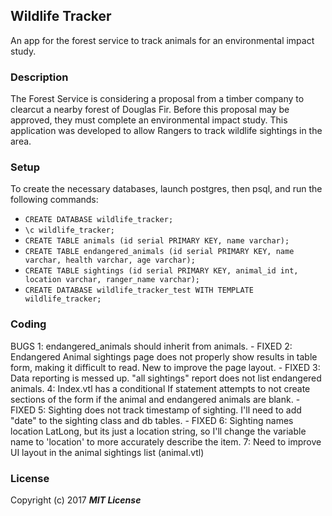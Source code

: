 ## Wildlife Tracker

An app for the forest service to track animals for an environmental impact study.

### Description

The Forest Service is considering a proposal from a timber company to clearcut a nearby forest of Douglas Fir. Before this proposal may be approved, they must complete an environmental impact study. This application was developed to allow Rangers to track wildlife sightings in the area.

### Setup

To create the necessary databases, launch postgres, then psql, and run the following commands:

* `CREATE DATABASE wildlife_tracker;`
* `\c wildlife_tracker;`
* `CREATE TABLE animals (id serial PRIMARY KEY, name varchar);`
* `CREATE TABLE endangered_animals (id serial PRIMARY KEY, name varchar, health varchar, age varchar);`
* `CREATE TABLE sightings (id serial PRIMARY KEY, animal_id int, location varchar, ranger_name varchar);`
* `CREATE DATABASE wildlife_tracker_test WITH TEMPLATE wildlife_tracker;`

### Coding
BUGS
1: endangered_animals should inherit from animals. - FIXED
2: Endangered Animal sightings page does not properly show results in table form, making it difficult to read.  New to improve the page layout. - FIXED
3: Data reporting is messed up.  "all sightings" report does not list endangered animals.
4: Index.vtl has a conditional If statement attempts to not create sections of the form if the animal and endangered animals are blank. - FIXED
5: Sighting does not track timestamp of sighting. I'll need to add "date" to the sighting class and db tables. - FIXED
6: Sighting names location LatLong, but its just a location string, so I'll change the variable name to 'location' to more accurately describe the item.
7: Need to improve UI layout in the animal sightings list (animal.vtl)



### License

Copyright (c) 2017 **_MIT License_**

